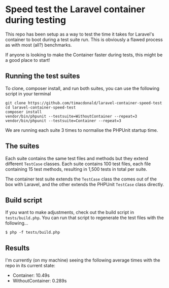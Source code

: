 # Speed test the Laravel container during testing

This repo has been setup as a way to test the time it takes for Laravel's container to boot during a test suite run. This is obviously a flawed process as with most (all?) benchmarks.

If anyone is looking to make the Container faster during tests, this might be a good place to start!

## Running the test suites

To clone, composer install, and run both suites, you can use the following script in your terminal

```
git clone https://github.com/timacdonald/laravel-container-speed-test
cd laravel-container-speed-test
composer install
vendor/bin/phpunit --testsuite=WithoutContainer --repeat=3
vendor/bin/phpunit --testsuite=Container --repeat=3
```

We are running each suite 3 times to normalise the PHPUnit startup time.

## The suites

Each suite contains the same test files and methods but they extend different `TestCase` classes. Each suite contains 100 test files, each file containing 15 test methods, resulting in 1,500 tests in total per suite.

The container test suite extends the `TestCase` class the comes out of the box with Laravel, and the other extends the PHPUnit `TestCase` class directly.

## Build script

If you want to make adjustments, check out the build script in `tests/build.php`. You can run that script to regenerate the test files with the following...

```
$ php -f tests/build.php
```

## Results

I'm currently (on my machine) seeing the following average times with the repo in its current state:

- Container: 10.49s
- WithoutContainer: 0.289s
